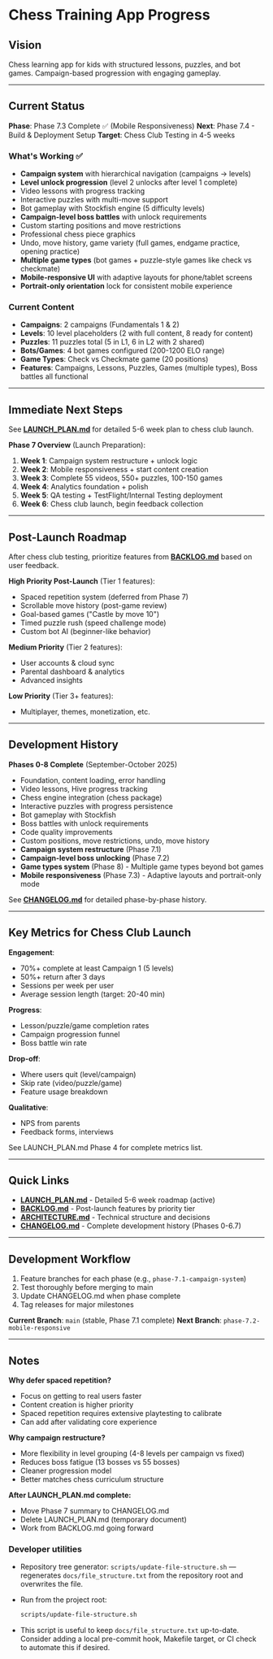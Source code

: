 # Chess Training App Progress

## Vision
Chess learning app for kids with structured lessons, puzzles, and bot games. Campaign-based progression with engaging gameplay.

---

## Current Status

**Phase**: Phase 7.3 Complete ✅ (Mobile Responsiveness)
**Next**: Phase 7.4 - Build & Deployment Setup
**Target**: Chess Club Testing in 4-5 weeks

### What's Working ✅
- **Campaign system** with hierarchical navigation (campaigns → levels)
- **Level unlock progression** (level 2 unlocks after level 1 complete)
- Video lessons with progress tracking
- Interactive puzzles with multi-move support
- Bot gameplay with Stockfish engine (5 difficulty levels)
- **Campaign-level boss battles** with unlock requirements
- Custom starting positions and move restrictions
- Professional chess piece graphics
- Undo, move history, game variety (full games, endgame practice, opening practice)
- **Multiple game types** (bot games + puzzle-style games like check vs checkmate)
- **Mobile-responsive UI** with adaptive layouts for phone/tablet screens
- **Portrait-only orientation** lock for consistent mobile experience

### Current Content
- **Campaigns**: 2 campaigns (Fundamentals 1 & 2)
- **Levels**: 10 level placeholders (2 with full content, 8 ready for content)
- **Puzzles**: 11 puzzles total (5 in L1, 6 in L2 with 2 shared)
- **Bots/Games**: 4 bot games configured (200-1200 ELO range)
- **Game Types**: Check vs Checkmate game (20 positions)
- **Features**: Campaigns, Lessons, Puzzles, Games (multiple types), Boss battles all functional

---

## Immediate Next Steps

See **[LAUNCH_PLAN.md](./LAUNCH_PLAN.md)** for detailed 5-6 week plan to chess club launch.

**Phase 7 Overview** (Launch Preparation):
1. **Week 1**: Campaign system restructure + unlock logic
2. **Week 2**: Mobile responsiveness + start content creation
3. **Week 3**: Complete 55 videos, 550+ puzzles, 100-150 games
4. **Week 4**: Analytics foundation + polish
5. **Week 5**: QA testing + TestFlight/Internal Testing deployment
6. **Week 6**: Chess club launch, begin feedback collection

---

## Post-Launch Roadmap

After chess club testing, prioritize features from **[BACKLOG.md](./BACKLOG.md)** based on user feedback.

**High Priority Post-Launch** (Tier 1 features):
- Spaced repetition system (deferred from Phase 7)
- Scrollable move history (post-game review)
- Goal-based games ("Castle by move 10")
- Timed puzzle rush (speed challenge mode)
- Custom bot AI (beginner-like behavior)

**Medium Priority** (Tier 2 features):
- User accounts & cloud sync
- Parental dashboard & analytics
- Advanced insights

**Low Priority** (Tier 3+ features):
- Multiplayer, themes, monetization, etc.

---

## Development History

**Phases 0-8 Complete** (September-October 2025)
- Foundation, content loading, error handling
- Video lessons, Hive progress tracking
- Chess engine integration (chess package)
- Interactive puzzles with progress persistence
- Bot gameplay with Stockfish
- Boss battles with unlock requirements
- Code quality improvements
- Custom positions, move restrictions, undo, move history
- **Campaign system restructure** (Phase 7.1)
- **Campaign-level boss unlocking** (Phase 7.2)
- **Game types system** (Phase 8) - Multiple game types beyond bot games
- **Mobile responsiveness** (Phase 7.3) - Adaptive layouts and portrait-only mode

See **[CHANGELOG.md](./CHANGELOG.md)** for detailed phase-by-phase history.

---

## Key Metrics for Chess Club Launch

**Engagement**:
- 70%+ complete at least Campaign 1 (5 levels)
- 50%+ return after 3 days
- Sessions per week per user
- Average session length (target: 20-40 min)

**Progress**:
- Lesson/puzzle/game completion rates
- Campaign progression funnel
- Boss battle win rate

**Drop-off**:
- Where users quit (level/campaign)
- Skip rate (video/puzzle/game)
- Feature usage breakdown

**Qualitative**:
- NPS from parents
- Feedback forms, interviews

See LAUNCH_PLAN.md Phase 4 for complete metrics list.

---

## Quick Links

- **[LAUNCH_PLAN.md](./LAUNCH_PLAN.md)** - Detailed 5-6 week roadmap (active)
- **[BACKLOG.md](./BACKLOG.md)** - Post-launch features by priority tier
- **[ARCHITECTURE.md](./ARCHITECTURE.md)** - Technical structure and decisions
- **[CHANGELOG.md](./CHANGELOG.md)** - Complete development history (Phases 0-6.7)

---

## Development Workflow

1. Feature branches for each phase (e.g., `phase-7.1-campaign-system`)
2. Test thoroughly before merging to main
3. Update CHANGELOG.md when phase complete
4. Tag releases for major milestones

**Current Branch**: `main` (stable, Phase 7.1 complete)
**Next Branch**: `phase-7.2-mobile-responsive`

---

## Notes

**Why defer spaced repetition?**
- Focus on getting to real users faster
- Content creation is higher priority
- Spaced repetition requires extensive playtesting to calibrate
- Can add after validating core experience

**Why campaign restructure?**
- More flexibility in level grouping (4-8 levels per campaign vs fixed)
- Reduces boss fatigue (13 bosses vs 55 bosses)
- Cleaner progression model
- Better matches chess curriculum structure

**After LAUNCH_PLAN.md complete:**
- Move Phase 7 summary to CHANGELOG.md
- Delete LAUNCH_PLAN.md (temporary document)
- Work from BACKLOG.md going forward

### Developer utilities

- Repository tree generator: `scripts/update-file-structure.sh` — regenerates `docs/file_structure.txt` from the repository root and overwrites the file.
- Run from the project root:

	```zsh
	scripts/update-file-structure.sh
	```

- This script is useful to keep `docs/file_structure.txt` up-to-date. Consider adding a local pre-commit hook, Makefile target, or CI check to automate this if desired.
